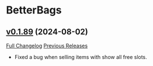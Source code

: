 # BetterBags

## [v0.1.89](https://github.com/Cidan/BetterBags/tree/v0.1.89) (2024-08-02)
[Full Changelog](https://github.com/Cidan/BetterBags/compare/v0.1.88...v0.1.89) [Previous Releases](https://github.com/Cidan/BetterBags/releases)

- Fixed a bug when selling items with show all free slots.  
